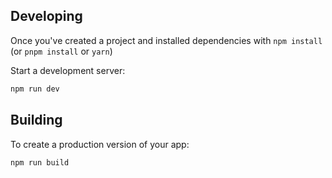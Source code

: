 
## Developing

Once you've created a project and installed dependencies with `npm install` (or `pnpm install` or `yarn`)

Start a development server:

```bash
npm run dev
```

## Building

To create a production version of your app:

```bash
npm run build
```

